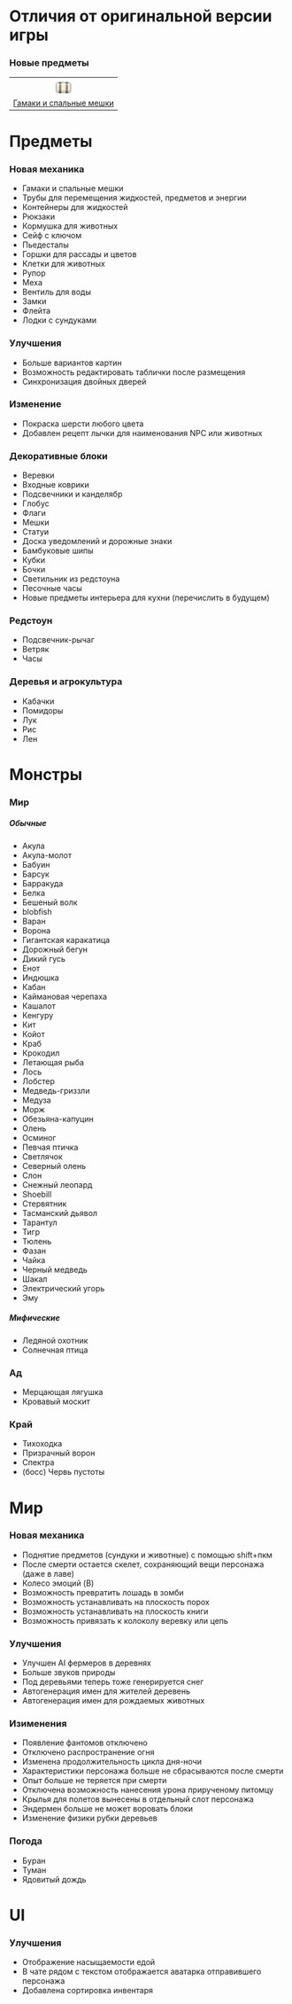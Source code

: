 # Отличия от оригинальной версии игры

### Новые предметы

<table>
    <tr>
        <td align="center">
            <a href="#test"> 
                <img src="/docs/images/icons/sleeping_bag_white.png" width = 32px height = 32px>
                <br>
                Гамаки и спальные мешки
            </a>
        </td>
    </tr>
</table>


# Предметы
### Новая механика
- Гамаки и спальные мешки
- Трубы для перемещения жидкостей, предметов и энергии
- Контейнеры для жидкостей
- Рюкзаки
- Кормушка для животных
- Сейф с ключом
- Пьедесталы
- Горшки для рассады и цветов
- Клетки для животных
- Рупор
- Меха
- Вентиль для воды
- Замки
- Флейта
- Лодки с сундуками

### Улучшения
- Больше вариантов картин
- Возможность редактировать таблички после размещения
- Синхронизация двойных дверей

### Изменение
- Покраска шерсти любого цвета
- Добавлен рецепт лычки для наименования NPC или животных 

### Декоративные блоки
- Веревки
- Входные коврики
- Подсвечники и канделябр
- Глобус
- Флаги
- Мешки
- Статуи
- Доска уведомлений и дорожные знаки
- Бамбуковые шипы
- Кубки
- Бочки
- Светильник из редстоуна
- Песочные часы
- Новые предметы интерьера для кухни (перечислить в будущем)

### Редстоун
- Подсвечник-рычаг
- Ветряк
- Часы

### Деревья и агрокультура
- Кабачки
- Помидоры
- Лук
- Рис
- Лен


# Монстры
### Мир
##### Обычные
- Акула
- Акула-молот
- Бабуин
- Барсук
- Барракуда
- Белка
- Бешеный волк
- blobfish
- Варан
- Ворона
- Гигантская каракатица
- Дорожный бегун
- Дикий гусь
- Енот
- Индюшка
- Кабан
- Каймановая черепаха
- Кашалот
- Кенгуру
- Кит
- Койот
- Краб
- Крокодил
- Летающая рыба
- Лось
- Лобстер
- Медведь-гриззли
- Медуза
- Морж
- Обезьяна-капуцин
- Олень
- Осминог
- Певчая птичка
- Светлячок
- Северный олень
- Слон
- Снежный леопард
- Shoebill
- Стервятник
- Тасманский дьявол
- Тарантул
- Тигр
- Тюлень
- Фазан
- Чайка
- Черный медведь
- Шакал
- Электрический угорь
- Эму
##### Мифические
- Ледяной охотник
- Солнечная птица 

### Ад
- Мерцающая лягушка
- Кровавый москит

### Край
- Тихоходка
- Призрачный ворон
- Спектра
- (босс) Червь пустоты

# Мир
### Новая механика
- Поднятие предметов (сундуки и животные) с помощью shift+пкм
- После смерти остается скелет, сохраняющий вещи персонажа (даже в лаве)
- Колесо эмоций (B)
- Возможность превратить лошадь в зомби
- Возможность устанавливать на плоскость порох
- Возможность устанавливать на плоскость книги
- Возможность привязать к колоколу веревку или цепь

### Улучшения
- Улучшен AI фермеров в деревнях
- Больше звуков природы
- Под деревьями теперь тоже генерируется снег
- Автогенерация имен для жителей деревень
- Автогенерация имен для рождаемых животных

### Изименения
- Появление фантомов отключено
- Отключено распространение огня
- Изменена продолжительность цикла дня-ночи
- Характеристики персонажа больше не сбрасываются после смерти
- Опыт больше не теряется при смерти
- Отключена возможность нанесения урона прирученому питомцу
- Крылья для полетов вынесены в отдельный слот персонажа
- Эндермен больше не может воровать блоки
- Изменение физики рубки деревьев

### Погода
- Буран
- Туман
- Ядовитый дождь

# UI
### Улучшения
- Отображение насыщаемости едой
- В чате рядом с текстом отображается аватарка отправившего персонажа
- Добавлена сортировка инвентаря